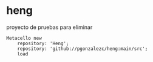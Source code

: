 # heng
proyecto de pruebas para eliminar
```
Metacello new
	repository: 'Heng';
	repository: 'github://pgonzalezc/heng:main/src';
	load
```
